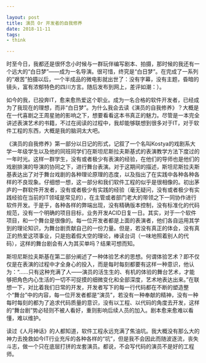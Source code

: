 ```yaml
---

layout: post
title: 演员 Or 开发者的自我修养
date: 2018-11-11
tags: 
- think

---
```


时至今日，我都还是很怀念小时候与一群玩伴编写剧本、拍摄，那时候的我还有一个远大的“白日梦”——成为一名导演。很可惜，终究是“白日梦”。在完成了一系列的“艰苦”拍摄以后，一个半成品的微电影就出世了：没有字幕，没有主题，昏暗的镜头，富有浓郁特色的四川方言。随后发布到网上，差评如潮：）。

<!-- more -->

如今的我，已投奔IT，愈来愈热爱这个职业。成为一名合格的软件开发者，已经成为了我现在的理想，而非“白日梦”。为什么我会去读《演员的自我修养》？大概是在一代喜剧之王周星驰的影响之下，想要看看这本书真正的魅力。尽管是一本完全讲述表演艺术的书籍，不过在阅读的过程中，我却能够联想到很多对于IT，对于软件工程的东西，大概是我的脑洞太大吧。

《演员的自我修养》第一部分以日记的形式，记叙了一个名叫Kostya的戏剧系大学一年级学生以及他的同班同学们在斯坦尼斯拉夫斯基式的表演教学方法下度过的一年时光。这样一群学生，没有或者极少有表演的经验，在他们的导师也是他们的戏剧排演的导演的协同之下，进行舞台表演。对于这期间的描述，斯坦尼斯拉夫斯基表达出了对于舞台戏剧的各种理论原理的态度，以及指出了在实践中各种各种各样的不良现象。仔细想一想，这一部分和我们软件工程的似乎是很相像的。初出茅庐的一群软件开发者，没有或者极少有实践的经验（毫无疑问，没有或者极少有实践经验在当前的IT领域是常见的），在主管或者部门老大的带领之下一同协作进行软件开发。于是乎，各种各样的弊端出现，没有精确版本控制，没有标准化的代码规范，没有一个明确的项目目标，业务开发ACID日复一日。其实，对于一个软件项目，和一个舞台是很像的。每一位开发者都是上面的表演者，他们各自运用其学到的理论知识，为舞台剧贡献自己的一份力量。但是，若没有真正的体会，没有真正的热爱这项事业，只是抱着假大空的理论，棒读台词（一味地照着别人的代码），这样的舞台剧会有人为其买单吗？结果可想而知。

斯坦尼斯拉夫斯基在第二部分阐述了一种体验艺术的思想。何谓体验艺术？即不仅仅是在表演的过程中才全身心的投入，而是每时每刻都要有这样一种意识，他认为：“……只有这种充满了人——演员的活生生的、有机的体验的舞台艺术，才能够把角色内心生活的一切不可捉摸的细微变化和全部深度，艺术地表达出来。”在联想一下，对比着我们日常的开发，开发者写下的每一行代码都在不断的塑造整个“舞台”中的内容，每一位开发者都是“演员”，若没有一种奉献的精神，没有一种每时每刻的都为了追求代码质量的意识，没有以工程、以代码的角度去开发，这样的“舞台剧”势必轻则不被人看好，重则影响后续人员的加入。剧本愈来愈难以看懂，难以维护。

读过《人月神话》的人都知道，软件工程永远充满了焦油坑。我大概没有那么大的神力去挽救如今IT行业充斥的各种各样的“坑”，但是我不会因此而随波逐流，丧失斗志，做一个只在底层打拼的龙套演员。都说，不会写代码的演员不是好的工程师。
